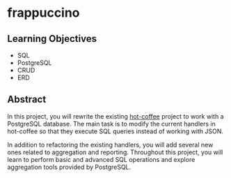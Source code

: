 # frappuccino

## Learning Objectives

- SQL
- PostgreSQL
- CRUD
- ERD

## Abstract

In this project, you will rewrite the existing [hot-coffee](https://github.com/alem-platform/foundation/tree/main/hot-coffee) project to work with a PostgreSQL database. The main task is to modify the current handlers in hot-coffee so that they execute SQL queries instead of working with JSON.

In addition to refactoring the existing handlers, you will add several new ones related to aggregation and reporting. Throughout this project, you will learn to perform basic and advanced SQL operations and explore aggregation tools provided by PostgreSQL.